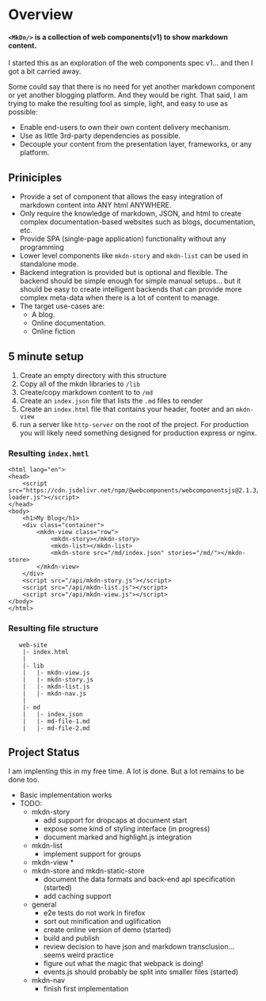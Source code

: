 # Overview

#### `<MkDn/>` is a collection of web components(v1) to show markdown content.

I started this as an exploration of the web components spec v1... and then I got a bit carried away.

Some could say that there is no need for yet another markdown component or yet another blogging platform. And they would be right. That said, I am trying to make the resulting tool as simple, light, and easy to use as possible:
* Enable end-users to own their own content delivery mechanism.
* Use as little 3rd-party dependencies as possible.
* Decouple your content from the presentation layer, frameworks, or any platform.
 

## Priniciples

* Provide a set of component that allows the easy integration of markdown content into ANY html ANYWHERE.
* Only require the knowledge of markdown, JSON, and html to create complex documentation-based websites such as blogs, documentation, etc.
* Provide SPA (single-page application) functionality without any programming
* Lower level components like `mkdn-story` and `mkdn-list` can be used in standalone mode.
* Backend integration is provided but is optional and flexible. The backend should be simple enough for simple manual setups... but it should be easy to create intelligent backends that can provide more complex meta-data when there is a lot of content to manage. 
* The target use-cases are:
    * A blog.
    * Online documentation.
    * Online fiction

## 5 minute setup

1. Create an empty directory with this structure
1. Copy all of the mkdn libraries to `/lib`
1. Create/copy markdown content to to `/md`
1. Create an `index.json` file that lists the `.md` files to render
1. Create an `index.html` file that contains your header, footer and an `mkdn-view`
1. run a server like `http-server` on the root of the project. For production you will likely need something designed for production express or nginx.

### Resulting `index.hmtl`

```
<html lang="en">
<head>
    <script src="https://cdn.jsdelivr.net/npm/@webcomponents/webcomponentsjs@2.1.3/webcomponents-loader.js"></script>
</head>
<body>
    <h1>My Blog</h1>
    <div class="container">
        <mkdn-view class="row">
            <mkdn-story></mkdn-story>
            <mkdn-list></mkdn-list>
            <mkdn-store src="/md/index.json" stories="/md/"></mkdn-store>
        </mkdn-view>
    </div>
    <script src="/api/mkdn-story.js"></script>
    <script src="/api/mkdn-list.js"></script>
    <script src="/api/mkdn-view.js"></script>
</body>
</html>
```

### Resulting file structure

```
   web-site
    |- index.html
    |
    |- lib
    |   |- mkdn-view.js
    |   |- mkdn-story.js
    |   |- mkdn-list.js
    |   |- mkdn-nav.js
    |
    |- md
    |   |- index.json
    |   |- md-file-1.md
    |   |- md-file-2.md
```



## Project Status

I am implenting this in my free time. A lot is done. But a lot remains to be done too.

* Basic implementation works
* TODO:
  * mkdn-story
      * add support for dropcaps at document start 
      * expose some kind of styling interface (in progress)
      * document marked and highlight.js integration
  * mkdn-list
      * implement support for groups
  * mkdn-view
      * 
  * mkdn-store and mkdn-static-store
      * document the data formats and back-end api specification (started)
      * add caching support
  * general
      * e2e tests do not work in firefox
      * sort out minification and uglification
      * create online version of demo (started)
      * build and publish
      * review decision to have json and markdown transclusion... seems weird practice
      * figure out what the magic that webpack is doing!
      * events.js should probably be split into smaller files (started)
  * mkdn-nav
      * finish first implementation

